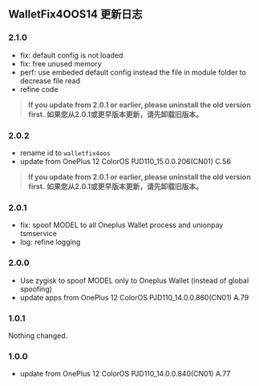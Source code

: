 ## WalletFix4OOS14 更新日志

### 2.1.0

- fix: default config is not loaded
- fix: free unused memory
- perf: use embeded default config instead the file in module folder to decrease file read
- refine code

> **If you update from 2.0.1 or earlier, please uninstall the old version first.**
> **如果您从2.0.1或更早版本更新，请先卸载旧版本。**

### 2.0.2

- rename id to `walletfix4oos`
- update from OnePlus 12 ColorOS PJD110_15.0.0.206(CN01) C.56

> **If you update from 2.0.1 or earlier, please uninstall the old version first.**
> **如果您从2.0.1或更早版本更新，请先卸载旧版本。**

### 2.0.1

- fix: spoof MODEL to all Oneplus Wallet process and unionpay tsmservice
- log: refine logging

### 2.0.0

- Use zygisk to spoof MODEL only to Oneplus Wallet (instead of global spoofing)
- update apps from OnePlus 12 ColorOS PJD110_14.0.0.860(CN01) A.79

### 1.0.1

Nothing changed.

### 1.0.0

- update from OnePlus 12 ColorOS PJD110_14.0.0.840(CN01) A.77

